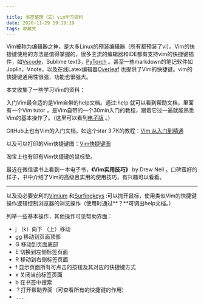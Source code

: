 ```yaml
---

title: 书签整理（三）vim学习资料
date: 2020-11-29 19:19:19
tags: 收藏夹
---
```



Vim被称为编辑器之神，是大多Linux的预装编辑器（所有都预装了vi）。Vim的快捷键使用的方法是值得掌握的，很多主流的编辑器和IDE都有支持vim的快捷键插件，如[Vscode](https://code.visualstudio.com)，Sublime text3，[PyTorch](https://pytorch.org/) 。甚至一些markdown的笔记软件如Joplin，Vnote，以及在线Latex编辑器[Overleaf](https://www.overleaf.com/login) 也提供了Vim的快捷键。vim的快捷键通用性很强，功能也很强大。

本文收集了一些学习Vim的资料：

入门Vim最合适的是Vim自带的help文档。通过:help 就可以看到帮助文档，里面有一个Vim tutor ，是Vim自带的一个30min入门的教程，跟着它过一遍就能熟悉Vim的基本操作了。（这里可以看到[电子版](http://www2.geog.ucl.ac.uk/~plewis/teaching/unix/vimtutor) 。）

GitHub上也有Vim的入门文档，如这个star 3.7K的教程：[Vim 从入门到精通](https://github.com/wsdjeg/vim-galore-zh_cn) 

以及可以打印的Vim快捷键图：[Vim快捷键图](http://michael.peopleofhonoronly.com/vim/)  

淘宝上也有印有Vim快捷键的鼠标垫。

最近在微信读书上看到一本电子书，**《Vim实用技巧》** by Drew Neil 。口碑蛮好的样子，书中介绍了Vim的高级且实用的使用技巧，有兴趣可以看看。

---

以及没必要安利的[Vimium](https://github.com/philc/vimium) 和[Surfingkeys](https://github.com/brookhong/Surfingkeys) :可以抛开鼠标，使用类似Vim的快捷键操作逻辑控制浏览器的浏览操作（使用时通过**？**可调出help文档。）

列举一些基本操作，其他操作可见帮助界面：

- j  （k）向下 （上）移动
- gg 移动到页面顶部
- G 移动到页面底部
- E 切换到左侧标签页面
- R 移动到右侧标签页面
- f 显示页面所有可点击的按钮及其对应的快捷键方式
- x 关闭当前标签页面
- b 在书签中搜索
- ？打开帮助界面（可查看所有的快捷键的作用）
- ......


